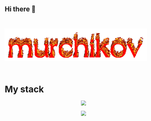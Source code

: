 ## Hi there 👋
<p align="center">
  <br>
  
  [![me.hikka.xyz](cooltext.gif)](https://me.hikka.xyz)
  
  <br>
</p>
<p align="center">
<h1>My stack </h1>
</p>
<p align="center">
  <a href="https://murchikov.ru">
    <img src="https://skillicons.dev/icons?i=arch,ts,js,nuxt,tailwind,&theme=dark" />
  </a>
</p>
<p align="center">
  <a href="[https://murchikov.ru](https://wakatime.com/@73d55472-b0c7-4fe5-9225-0116e74d96ad)">
   <img src="https://wakatime.com/badge/user/73d55472-b0c7-4fe5-9225-0116e74d96ad.svg"
  </a>
</p>
